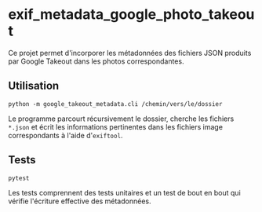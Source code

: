 # exif_metadata_google_photo_takeout

Ce projet permet d'incorporer les métadonnées des fichiers JSON produits par Google Takeout dans les photos correspondantes.

## Utilisation

```
python -m google_takeout_metadata.cli /chemin/vers/le/dossier
```

Le programme parcourt récursivement le dossier, cherche les fichiers `*.json` et écrit les informations pertinentes dans les fichiers image correspondants à l'aide d'`exiftool`.

## Tests

```
pytest
```

Les tests comprennent des tests unitaires et un test de bout en bout qui vérifie l'écriture effective des métadonnées.
